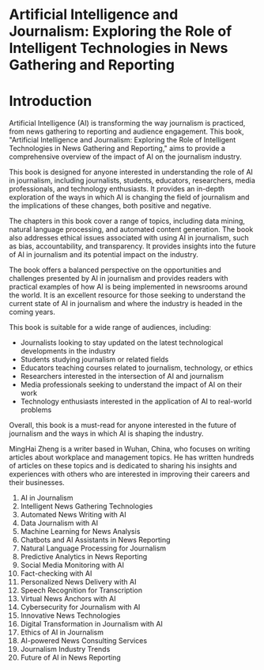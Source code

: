 # Artificial Intelligence and Journalism: Exploring the Role of Intelligent Technologies in News Gathering and Reporting

# Introduction

Artificial Intelligence (AI) is transforming the way journalism is practiced, from news gathering to reporting and audience engagement. This book, "Artificial Intelligence and Journalism: Exploring the Role of Intelligent Technologies in News Gathering and Reporting," aims to provide a comprehensive overview of the impact of AI on the journalism industry.

This book is designed for anyone interested in understanding the role of AI in journalism, including journalists, students, educators, researchers, media professionals, and technology enthusiasts. It provides an in-depth exploration of the ways in which AI is changing the field of journalism and the implications of these changes, both positive and negative.

The chapters in this book cover a range of topics, including data mining, natural language processing, and automated content generation. The book also addresses ethical issues associated with using AI in journalism, such as bias, accountability, and transparency. It provides insights into the future of AI in journalism and its potential impact on the industry.

The book offers a balanced perspective on the opportunities and challenges presented by AI in journalism and provides readers with practical examples of how AI is being implemented in newsrooms around the world. It is an excellent resource for those seeking to understand the current state of AI in journalism and where the industry is headed in the coming years.

This book is suitable for a wide range of audiences, including:

- Journalists looking to stay updated on the latest technological developments in the industry
- Students studying journalism or related fields
- Educators teaching courses related to journalism, technology, or ethics
- Researchers interested in the intersection of AI and journalism
- Media professionals seeking to understand the impact of AI on their work
- Technology enthusiasts interested in the application of AI to real-world problems

Overall, this book is a must-read for anyone interested in the future of journalism and the ways in which AI is shaping the industry.

MingHai Zheng is a writer based in Wuhan, China, who focuses on writing articles about workplace and management topics. He has written hundreds of articles on these topics and is dedicated to sharing his insights and experiences with others who are interested in improving their careers and their businesses.



1. AI in Journalism
2. Intelligent News Gathering Technologies
3. Automated News Writing with AI
4. Data Journalism with AI
5. Machine Learning for News Analysis
6. Chatbots and AI Assistants in News Reporting
7. Natural Language Processing for Journalism
8. Predictive Analytics in News Reporting
9. Social Media Monitoring with AI
10. Fact-checking with AI
11. Personalized News Delivery with AI
12. Speech Recognition for Transcription
13. Virtual News Anchors with AI
14. Cybersecurity for Journalism with AI
15. Innovative News Technologies
16. Digital Transformation in Journalism with AI
17. Ethics of AI in Journalism
18. AI-powered News Consulting Services
19. Journalism Industry Trends
20. Future of AI in News Reporting

